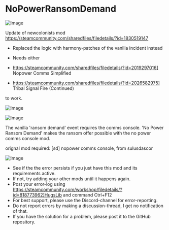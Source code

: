 # NoPowerRansomDemand

![Image](https://i.imgur.com/WAEzk68.png)

Update of newcolonists mod
https://steamcommunity.com/sharedfiles/filedetails/?id=1830519147

- Replaced the logic with harmony-patches of the vanilla incident instead
- Needs either 


- https://steamcommunity.com/sharedfiles/filedetails/?id=2019297016] Nopower Comms Simplified
- https://steamcommunity.com/sharedfiles/filedetails/?id=2026582975] Tribal Signal Fire (Continued)


to work.

![Image](https://i.imgur.com/7Gzt3Rg.png)

	
![Image](https://i.imgur.com/NOW7jU1.png)

The vanilla &apos;ransom demand&apos; event requires the comms console. &apos;No Power Ransom Demand&apos; makes the ransom offer possible with the no power comms console mod.

orignal mod required: [sd] nopower comms console, from sulusdascor

![Image](https://i.imgur.com/Rs6T6cr.png)



-  See if the the error persists if you just have this mod and its requirements active.
-  If not, try adding your other mods until it happens again.
-  Post your error-log using https://steamcommunity.com/workshop/filedetails/?id=818773962]HugsLib and command Ctrl+F12
-  For best support, please use the Discord-channel for error-reporting.
-  Do not report errors by making a discussion-thread, I get no notification of that.
-  If you have the solution for a problem, please post it to the GitHub repository.



